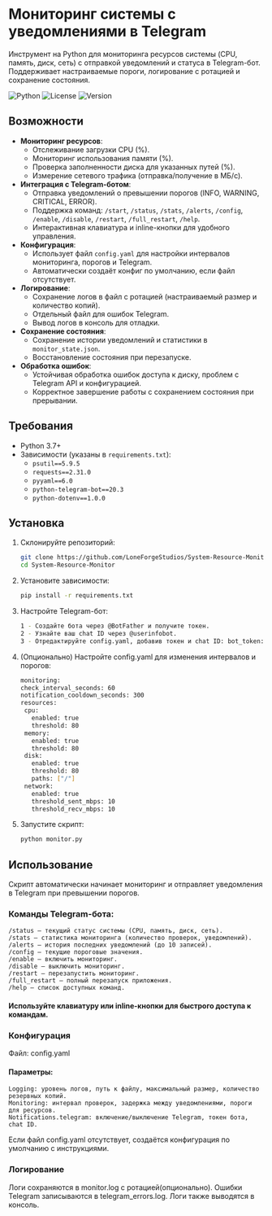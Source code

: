 # Мониторинг системы с уведомлениями в Telegram

Инструмент на Python для мониторинга ресурсов системы (CPU, память, диск, сеть) с отправкой уведомлений и статуса в Telegram-бот. Поддерживает настраиваемые пороги, логирование с ротацией и сохранение состояния.

![Python](https://img.shields.io/badge/Python-3.7%2B-blue)
![License](https://img.shields.io/badge/License-MIT-green)
![Version](https://img.shields.io/badge/Version-1.0-green)

## Возможности
- **Мониторинг ресурсов**:
  - Отслеживание загрузки CPU (%).
  - Мониторинг использования памяти (%).
  - Проверка заполненности диска для указанных путей (%).
  - Измерение сетевого трафика (отправка/получение в МБ/с).
- **Интеграция с Telegram-ботом**:
  - Отправка уведомлений о превышении порогов (INFO, WARNING, CRITICAL, ERROR).
  - Поддержка команд: `/start`, `/status`, `/stats`, `/alerts`, `/config`, `/enable`, `/disable`, `/restart`, `/full_restart`, `/help`.
  - Интерактивная клавиатура и inline-кнопки для удобного управления.
- **Конфигурация**:
  - Использует файл `config.yaml` для настройки интервалов мониторинга, порогов и Telegram.
  - Автоматически создаёт конфиг по умолчанию, если файл отсутствует.
- **Логирование**:
  - Сохранение логов в файл с ротацией (настраиваемый размер и количество копий).
  - Отдельный файл для ошибок Telegram.
  - Вывод логов в консоль для отладки.
- **Сохранение состояния**:
  - Сохранение истории уведомлений и статистики в `monitor_state.json`.
  - Восстановление состояния при перезапуске.
- **Обработка ошибок**:
  - Устойчивая обработка ошибок доступа к диску, проблем с Telegram API и конфигурацией.
  - Корректное завершение работы с сохранением состояния при прерывании.

## Требования
- Python 3.7+
- Зависимости (указаны в `requirements.txt`):
  - `psutil==5.9.5`
  - `requests==2.31.0`
  - `pyyaml==6.0`
  - `python-telegram-bot==20.3`
  - `python-dotenv==1.0.0`

## Установка
1. Склонируйте репозиторий:
   ```bash
   git clone https://github.com/LoneForgeStudios/System-Resource-Monitor.git
   cd System-Resource-Monitor

2. Установите зависимости:
   ```bash
   pip install -r requirements.txt

4. Настройте Telegram-бот:
   ```bash
   1 - Создайте бота через @BotFather и получите токен.
   2 - Узнайте ваш chat ID через @userinfobot.
   3 - Отредактируйте config.yaml, добавив токен и chat ID: bot_token: "your_bot_token_here" chat_id: "your_chat_id_here"
   
4. (Опционально) Настройте config.yaml для изменения интервалов и порогов:
   ```bash
   monitoring:
   check_interval_seconds: 60
   notification_cooldown_seconds: 300
   resources:
    cpu:
      enabled: true
      threshold: 80
    memory:
      enabled: true
      threshold: 80
    disk:
      enabled: true
      threshold: 80
      paths: ["/"]
    network:
      enabled: true
      threshold_sent_mbps: 10
      threshold_recv_mbps: 10

7. Запустите скрипт:
   ```bash
   python monitor.py

## Использование

Скрипт автоматически начинает мониторинг и отправляет уведомления в Telegram при превышении порогов.
### Команды Telegram-бота: 
    
    /status — текущий статус системы (CPU, память, диск, сеть).
    /stats — статистика мониторинга (количество проверок, уведомлений).
    /alerts — история последних уведомлений (до 10 записей).
    /config — текущие пороговые значения.
    /enable — включить мониторинг.
    /disable — выключить мониторинг.
    /restart — перезапустить мониторинг.
    /full_restart — полный перезапуск приложения.
    /help — список доступных команд.


#### Используйте клавиатуру или inline-кнопки для быстрого доступа к командам.

### Конфигурация

Файл: config.yaml
#### Параметры:
    Logging: уровень логов, путь к файлу, максимальный размер, количество резервных копий.
    Monitoring: интервал проверок, задержка между уведомлениями, пороги для ресурсов.
    Notifications.telegram: включение/выключение Telegram, токен бота, chat ID.


Если файл config.yaml отсутствует, создаётся конфигурация по умолчанию с инструкциями.

### Логирование

Логи сохраняются в monitor.log с ротацией(опционально).
Ошибки Telegram записываются в telegram_errors.log.
Логи также выводятся в консоль.
